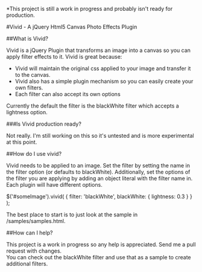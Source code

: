 *This project is still a work in progress and probably isn't ready for production.

#Vivid - A jQuery Html5 Canvas Photo Effects Plugin

##What is Vivid?

Vivid is a jQuery Plugin that transforms an image into a canvas so you can apply filter effects to it.
Vivid is great because:

- Vivid will maintain the original css applied to your image and transfer it to the canvas.
- Vivid also has a simple plugin mechanism so you can easily create your own filters.  
- Each filter can also accept its own options

Currently the default the filter is the blackWhite filter which accepts a lightness option.

###Is Vivid production ready?

Not really.  I'm still working on this so it's untested and is more experimental at this point.

##How do I use vivid?

Vivid needs to be applied to an image.  Set the filter by setting the name in the filter option (or defaults to blackWhite).
Additionally, set the options of the filter you are applying by adding an object literal with the filter name in.  Each plugin
will have different options.

 $('#someImage').vivid(
	{
		filter: 'blackWhite',
		blackWhite: {
			lightness: 0.3
		}
	}
 );

The best place to start is to just look at the sample in /samples/samples.html.

##How can I help?

This project is a work in progress so any help is appreciated.  Send me a pull request with changes.  
You can check out the blackWhite filter and use that as a sample to create additional filters.